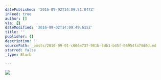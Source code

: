 ```yaml
---
datePublished: '2016-09-02T14:09:51.847Z'
inFeed: true
author: []
via: {}
dateModified: '2016-09-02T14:09:49.615Z'
title: ''
publisher: {}
description: ''
sourcePath: _posts/2016-09-01-c666e737-981b-4db1-b45f-06954fa74d0d.md
starred: false
_type: Blurb

---
```

![](https://the-grid-user-content.s3-us-west-2.amazonaws.com/11427569-b680-4f20-b870-0e7cc6de6128.jpg)